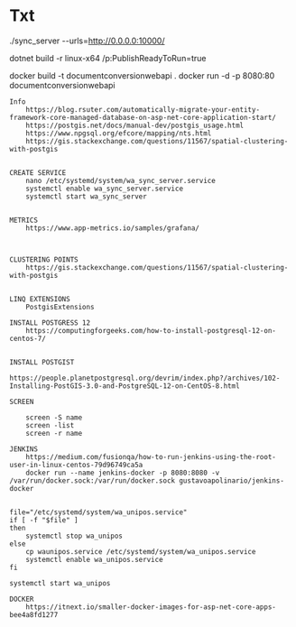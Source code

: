 ﻿# Txt


./sync_server --urls=http://0.0.0.0:10000/

dotnet build -r linux-x64 /p:PublishReadyToRun=true

docker build -t documentconversionwebapi .
docker run -d -p 8080:80 documentconversionwebapi
 
    Info
        https://blog.rsuter.com/automatically-migrate-your-entity-framework-core-managed-database-on-asp-net-core-application-start/
        https://postgis.net/docs/manual-dev/postgis_usage.html
        https://www.npgsql.org/efcore/mapping/nts.html
        https://gis.stackexchange.com/questions/11567/spatial-clustering-with-postgis


    CREATE SERVICE
        nano /etc/systemd/system/wa_sync_server.service
        systemctl enable wa_sync_server.service
        systemctl start wa_sync_server


    METRICS
        https://www.app-metrics.io/samples/grafana/



    CLUSTERING POINTS
        https://gis.stackexchange.com/questions/11567/spatial-clustering-with-postgis


    LINQ EXTENSIONS
        PostgisExtensions
 
    INSTALL POSTGRESS 12
        https://computingforgeeks.com/how-to-install-postgresql-12-on-centos-7/


    INSTALL POSTGIST
        https://people.planetpostgresql.org/devrim/index.php?/archives/102-Installing-PostGIS-3.0-and-PostgreSQL-12-on-CentOS-8.html
 
    SCREEN 

        screen -S name
        screen -list        
        screen -r name
 
    JENKINS
        https://medium.com/fusionqa/how-to-run-jenkins-using-the-root-user-in-linux-centos-79d96749ca5a
        docker run --name jenkins-docker -p 8080:8080 -v /var/run/docker.sock:/var/run/docker.sock gustavoapolinario/jenkins-docker
 
    
    file="/etc/systemd/system/wa_unipos.service"
    if [ -f "$file" ]
    then
	    systemctl stop wa_unipos
    else
	    cp waunipos.service /etc/systemd/system/wa_unipos.service
        systemctl enable wa_unipos.service
    fi
    
    systemctl start wa_unipos
     
    DOCKER
        https://itnext.io/smaller-docker-images-for-asp-net-core-apps-bee4a8fd1277


